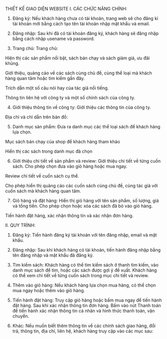 THIẾT KẾ GIAO DIỆN WEBSITE
I.	CÁC CHỨC NĂNG CHÍNH:
1.	Đăng ký:
Nếu khách hàng chưa có tài khoản, trang web sẽ cho đăng kí tài khoản mới bằng cách tạo tên tài khoản nhập mật khẩu và email.
 
2.	Đăng nhập:
Sau khi đã có tài khoản đăng ký, khách hàng sẽ đăng nhập bằng cách nhập usename và password.
 
3.	Trang chủ:
Trang chủ:
 
Hiện thị các sản phẩm nổi bật, sách bán chạy và sách giảm giá, ưu đãi khủng.
 
Giới thiệu, quảng cáo về các sách cùng chủ đề, cùng thể loại mà khách hàng quan tâm hoặc tìm kiếm gần đây.
 
Trích dẫn một số câu nói hay của tác giả nổi tiếng.
 
Thông tin liên hệ với công ty và một số chính sách của công ty.
 
4.	Giới thiệu thông tin về công ty:
Giới thiệu các thông tin của công ty.
 
Địa chỉ và chỉ dẫn trên bản đồ:
 
5.	Danh mục sản phẩm:
Đưa ra danh mục các thể loại sách để khách hàng lựa chọn.
 
Mục sách bán chạy của shop để khách hàng tham khảo
 
Hiển thị các sách trong danh mục đã chọn
 
6.	Giới thiệu chi tiết về sản phẩm và review:
Giới thiệu chi tiết về từng cuốn sách. Cho phép chọn đưa vào giỏ hàng hoặc mua ngay.
 
Review chi tiết về cuốn sách cụ thể.
 
Cho phép hiển thị quảng cáo các cuốn sách cùng chủ đề, cùng tác giả với cuốn sách mà khách hàng quan tâm.
 
7.	Giỏ hàng và đặt hàng:
Hiển thị giỏ hàng với tên sản phẩm, số lượng, giá và tổng tiền. Cho phép chọn hoặc xóa các sách đã bỏ vào giỏ hàng.
 
Tiến hành đặt hàng, xác nhận thông tin và xác nhận đơn hàng.
 
II.	QUY TRÌNH:
1.	Đăng ký:
Tiến hành đăng ký tài khoản với tên đăng nhập, email và mật khẩu.
2.	Đăng nhập:
Sau khi khách hàng có tài khoản, tiến hành đăng nhập bằng tên đăng nhập và mật khẩu đã đăng ký.
3.	Tìm kiếm sách:
Khách hàng có thể tìm kiếm sách ở thanh tìm kiếm, vào danh mục sách để tìm, hoặc các sách được gợi ý đề xuất. Khách hàng có thể xem chi tiết về từng cuốn sách trong mục chi tiết và review.
4.	Thêm vào giỏ hàng:
Nếu khách hàng lựa chọn mua hàng, có thể chọn mua ngay hoặc thêm vào giỏ hàng.
5.	Tiến hành đặt hàng:
Truy cập giỏ hàng hoặc bấm mua ngay để tiến hành đặt hàng. Sau khi xác nhận thông tin đơn hàng. Bấm vào nút Thanh toán để tiến hành xác nhận thông tin cá nhân và hình thức thanh toán, vận chuyển.
 
6.	Khác:
Nếu muốn biết thêm thông tin về các chính sách giao hàng, đổi trả, thông tin, địa chỉ, liên hệ, khách hàng truy cập vào các mục sau:
 
